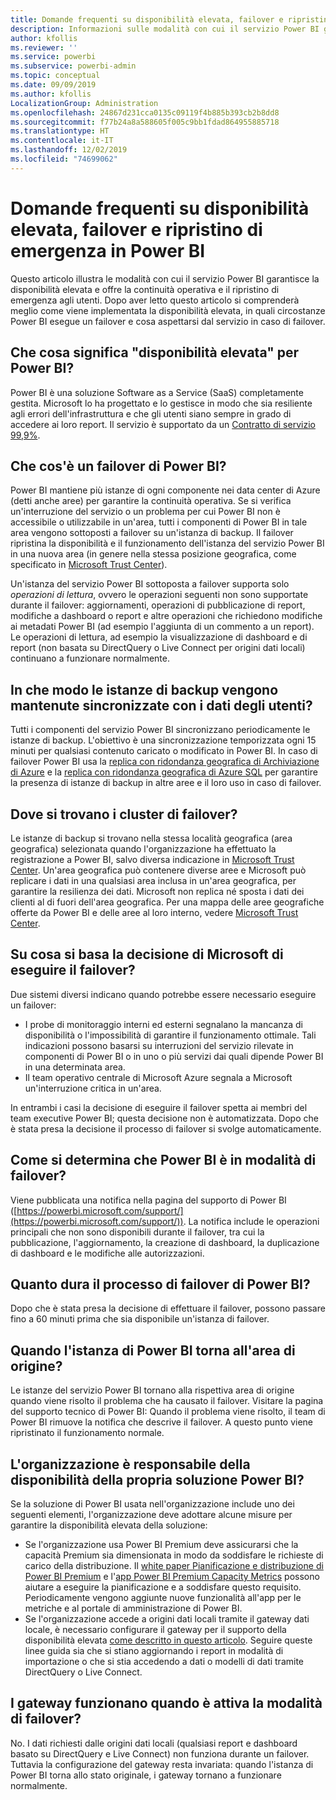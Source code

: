 ```yaml
---
title: Domande frequenti su disponibilità elevata, failover e ripristino di emergenza in Power BI
description: Informazioni sulle modalità con cui il servizio Power BI garantisce la disponibilità elevata e offre la continuità operativa e il ripristino di emergenza agli utenti.
author: kfollis
ms.reviewer: ''
ms.service: powerbi
ms.subservice: powerbi-admin
ms.topic: conceptual
ms.date: 09/09/2019
ms.author: kfollis
LocalizationGroup: Administration
ms.openlocfilehash: 24867d231cca0135c09119f4b885b393cb2b8dd8
ms.sourcegitcommit: f77b24a8a588605f005c9bb1fdad864955885718
ms.translationtype: HT
ms.contentlocale: it-IT
ms.lasthandoff: 12/02/2019
ms.locfileid: "74699062"
---
```

# <a name="power-bi-high-availability-failover-and-disaster-recovery-faq"></a>Domande frequenti su disponibilità elevata, failover e ripristino di emergenza in Power BI

Questo articolo illustra le modalità con cui il servizio Power BI garantisce la disponibilità elevata e offre la continuità operativa e il ripristino di emergenza agli utenti. Dopo aver letto questo articolo si comprenderà meglio come viene implementata la disponibilità elevata, in quali circostanze Power BI esegue un failover e cosa aspettarsi dal servizio in caso di failover.

## <a name="what-does-high-availability-mean-for-power-bi"></a>Che cosa significa "disponibilità elevata" per Power BI?

Power BI è una soluzione Software as a Service (SaaS) completamente gestita.  Microsoft lo ha progettato e lo gestisce in modo che sia resiliente agli errori dell'infrastruttura e che gli utenti siano sempre in grado di accedere ai loro report.  Il servizio è supportato da un [Contratto di servizio 99,9%](https://www.microsoftvolumelicensing.com/DocumentSearch.aspx?Mode=3&DocumentTypeId=37).

## <a name="what-is-a-power-bi-failover"></a>Che cos'è un failover di Power BI?

Power BI mantiene più istanze di ogni componente nei data center di Azure (detti anche aree) per garantire la continuità operativa. Se si verifica un'interruzione del servizio o un problema per cui Power BI non è accessibile o utilizzabile in un'area, tutti i componenti di Power BI in tale area vengono sottoposti a failover su un'istanza di backup. Il failover ripristina la disponibilità e il funzionamento dell'istanza del servizio Power BI in una nuova area (in genere nella stessa posizione geografica, come specificato in [Microsoft Trust Center](https://www.microsoft.com/TrustCenter/CloudServices/business-application-platform/data-location)).

Un'istanza del servizio Power BI sottoposta a failover supporta solo _operazioni di lettura_, ovvero le operazioni seguenti non sono supportate durante il failover: aggiornamenti, operazioni di pubblicazione di report, modifiche a dashboard o report e altre operazioni che richiedono modifiche ai metadati Power BI (ad esempio l'aggiunta di un commento a un report).  Le operazioni di lettura, ad esempio la visualizzazione di dashboard e di report (non basata su DirectQuery o Live Connect per origini dati locali) continuano a funzionare normalmente.

## <a name="how-are-backup-instances-kept-in-sync-with-my-data"></a>In che modo le istanze di backup vengono mantenute sincronizzate con i dati degli utenti?

Tutti i componenti del servizio Power BI sincronizzano periodicamente le istanze di backup. L'obiettivo è una sincronizzazione temporizzata ogni 15 minuti per qualsiasi contenuto caricato o modificato in Power BI. In caso di failover Power BI usa la [replica con ridondanza geografica di Archiviazione di Azure](/azure/storage/common/storage-redundancy-grs) e la [replica con ridondanza geografica di Azure SQL](/azure/sql-database/sql-database-active-geo-replication) per garantire la presenza di istanze di backup in altre aree e il loro uso in caso di failover.

## <a name="where-are-the-failover-clusters-located"></a>Dove si trovano i cluster di failover?

Le istanze di backup si trovano nella stessa località geografica (area geografica) selezionata quando l'organizzazione ha effettuato la registrazione a Power BI, salvo diversa indicazione in [Microsoft Trust Center](https://www.microsoft.com/TrustCenter/CloudServices/business-application-platform/data-location). Un'area geografica può contenere diverse aree e Microsoft può replicare i dati in una qualsiasi area inclusa in un'area geografica, per garantire la resilienza dei dati. Microsoft non replica né sposta i dati dei clienti al di fuori dell'area geografica. Per una mappa delle aree geografiche offerte da Power BI e delle aree al loro interno, vedere [Microsoft Trust Center](https://www.microsoft.com/TrustCenter/CloudServices/business-application-platform/data-location).

## <a name="how-does-microsoft-decide-to-failover"></a>Su cosa si basa la decisione di Microsoft di eseguire il failover?

Due sistemi diversi indicano quando potrebbe essere necessario eseguire un failover:

- I probe di monitoraggio interni ed esterni segnalano la mancanza di disponibilità o l'impossibilità di garantire il funzionamento ottimale. Tali indicazioni possono basarsi su interruzioni del servizio rilevate in componenti di Power BI o in uno o più servizi dai quali dipende Power BI in una determinata area.
- Il team operativo centrale di Microsoft Azure segnala a Microsoft un'interruzione critica in un'area.

In entrambi i casi la decisione di eseguire il failover spetta ai membri del team executive Power BI; questa decisione non è automatizzata. Dopo che è stata presa la decisione il processo di failover si svolge automaticamente.

## <a name="how-do-i-know-power-bi-is-now-in-failover-mode"></a>Come si determina che Power BI è in modalità di failover?

Viene pubblicata una notifica nella pagina del supporto di Power BI ([https://powerbi.microsoft.com/support/](https://powerbi.microsoft.com/support/)). La notifica include le operazioni principali che non sono disponibili durante il failover, tra cui la pubblicazione, l'aggiornamento, la creazione di dashboard, la duplicazione di dashboard e le modifiche alle autorizzazioni.

## <a name="how-long-does-it-take-power-bi-to-fail-over"></a>Quanto dura il processo di failover di Power BI?

Dopo che è stata presa la decisione di effettuare il failover, possono passare fino a 60 minuti prima che sia disponibile un'istanza di failover.

## <a name="when-does-my-power-bi-instance-return-to-the-original-region"></a>Quando l'istanza di Power BI torna all'area di origine?

Le istanze del servizio Power BI tornano alla rispettiva area di origine quando viene risolto il problema che ha causato il failover. Visitare la pagina del supporto tecnico di Power BI: Quando il problema viene risolto, il team di Power BI rimuove la notifica che descrive il failover. A questo punto viene ripristinato il funzionamento normale.

## <a name="am-i-responsible-for-the-availability-of-my-power-bi-solution"></a>L'organizzazione è responsabile della disponibilità della propria soluzione Power BI?

Se la soluzione di Power BI usata nell'organizzazione include uno dei seguenti elementi, l'organizzazione deve adottare alcune misure per garantire la disponibilità elevata della soluzione:

- Se l'organizzazione usa Power BI Premium deve assicurarsi che la capacità Premium sia dimensionata in modo da soddisfare le richieste di carico della distribuzione.  Il [white paper Pianificazione e distribuzione di Power BI Premium](https://aka.ms/Premium-Capacity-Planning-Deployment) e l'[app Power BI Premium Capacity Metrics](service-admin-premium-monitor-capacity.md) possono aiutare a eseguire la pianificazione e a soddisfare questo requisito. Periodicamente vengono aggiunte nuove funzionalità all'app per le metriche e al portale di amministrazione di Power BI.
- Se l'organizzazione accede a origini dati locali tramite il gateway dati locale, è necessario configurare il gateway per il supporto della disponibilità elevata [come descritto in questo articolo](/data-integration/gateway/service-gateway-high-availability-clusters). Seguire queste linee guida sia che si stiano aggiornando i report in modalità di importazione o che si stia accedendo a dati o modelli di dati tramite DirectQuery o Live Connect.

## <a name="will-gateways-function-when-in-failover-mode"></a>I gateway funzionano quando è attiva la modalità di failover?

No. I dati richiesti dalle origini dati locali (qualsiasi report e dashboard basato su DirectQuery e Live Connect) non funziona durante un failover. Tuttavia la configurazione del gateway resta invariata: quando l'istanza di Power BI torna allo stato originale, i gateway tornano a funzionare normalmente.
